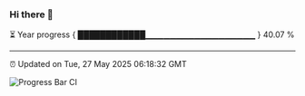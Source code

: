 ### Hi there 👋

⏳ Year progress { ████████████▁▁▁▁▁▁▁▁▁▁▁▁▁▁▁▁▁▁ } 40.07 %

---

⏰ Updated on Tue, 27 May 2025 06:18:32 GMT

![Progress Bar CI](https://github.com/code-lakshay/GitHub-Actions-Demo/workflows/Progress%20Bar%20CI/badge.svg)
